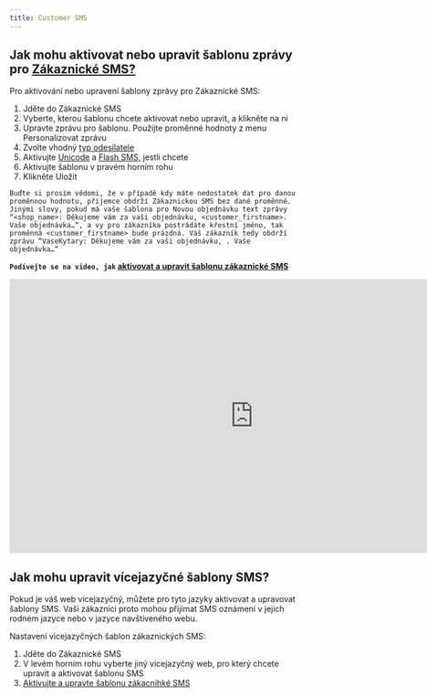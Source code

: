 ```yaml
---
title: Customer SMS
---
```


## Jak mohu aktivovat nebo upravit šablonu zprávy pro [Zákaznické SMS?](https://www.bulkgate.com/cs/sms-modul/#informacni-sms-zakaznikum)
Pro aktivování nebo upravení šablony zprávy pro Zákaznické SMS:
1.	Jděte do Zákaznické SMS
2.	Vyberte, kterou šablonu chcete aktivovat nebo upravit, a klikněte na ni
3.	Upravte zprávu pro šablonu. Použijte proměnné hodnoty z menu Personalizovat zprávu
4.	Zvolte vhodný [typ odesílatele](sender-type.md#co-je-typ-odesílatele-a-jak-ho-můžu-použít)
5.	Aktivujte [Unicode](unicode.md#co-je-to-unicode) a [Flash SMS,](flash-sms.md#co-je-to-flash-sms) jestli chcete
6.	Aktivujte šablonu v pravém horním rohu
7.	Klikněte Uložit

`Buďte si prosím vědomi, že v případě kdy máte nedostatek dat pro danou proměnnou hodnotu, příjemce obdrží Zákaznickou SMS bez dané proměnné.  Jinými slovy, pokud má vaše šablona pro Novou objednávku text zprávy “<shop_name>: Děkujeme vám za vaši objednávku, <customer_firstname>. Vaše objednávka…“, a vy pro zákazníka postrádáte křestní jméno, tak proměnná <customer_firstname> bude prázdná. Váš zákazník tedy obdrží zprávu “VaseKytary: Děkujeme vám za vaši objednávku, . Vaše objednávka…“`

**`Podívejte se na video, jak` [aktivovat a upravit šablonu zákaznické SMS](https://www.youtube.com/watch?v=jNaAtsuYeAk)**

<iframe width="854" height="480" src="https://www.youtube.com/embed/jNaAtsuYeAk" frameborder="0" allow="autoplay; encrypted-media" allowfullscreen></iframe>

## Jak mohu upravit vícejazyčné šablony SMS?
Pokud je váš web vícejazyčný, můžete pro tyto jazyky aktivovat a upravovat šablony SMS. Vaši zákazníci proto mohou přijímat SMS oznámení v jejich rodném jazyce nebo v jazyce navštíveného webu.

Nastavení vícejazyčných šablon zákaznických SMS:
1.	Jděte do Zákaznické SMS
2. V levém horním rohu vyberte jiný vícejazyčný web, pro který chcete upravit a aktivovat šablonu SMS
3. [Aktivujte a upravte šablonu zákacnihké SMS]()
